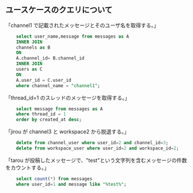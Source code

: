 ## ユースケースのクエリについて

「channel1 で記載されたメッセージとそのユーザ名を取得する。」

```sql
    select user_name,message from messages as A
    INNER JOIN
    channels as B
    ON
    A.channel_id= B.channel_id
    INNER JOIN
    users as C
    ON
    A.user_id = C.user_id
    where channel_name = "channel1";
```

「thread_id=1 のスレッドのメッセージを取得する。」

```sql
    select message from messages as A
    where thread_id = 1
    order by created_at desc;
```

「jirou が channel3 と workspace2 から脱退する。」

```sql
    delete from channel_user where user_id=2 and channel_id=3;
    delete from workspace_user where user_id=2 and workspace_id=2;
```

「tarou が投稿したメッセージで、"test"という文字列を含むメッセージの件数をカウントする。」

```sql
    select count(*) from messages
    where user_id=1 and message like "%test%";
```
